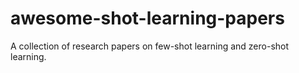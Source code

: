 # awesome-shot-learning-papers
A collection of research papers on few-shot learning and zero-shot learning.
